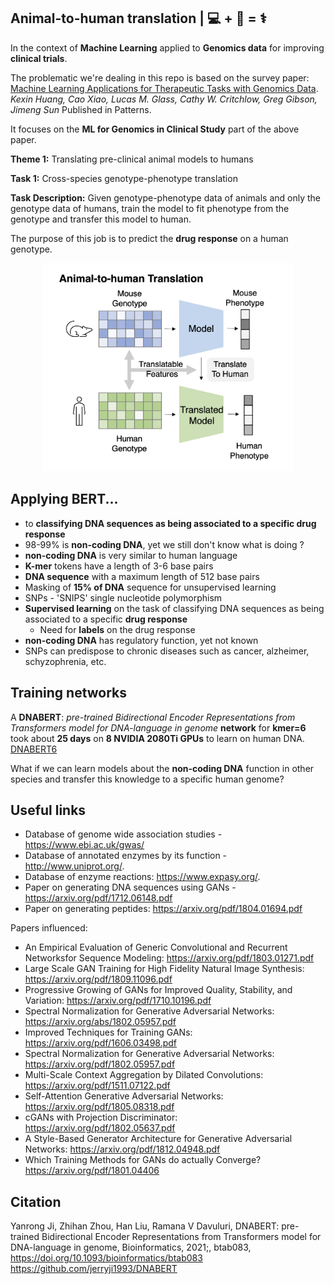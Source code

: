 ## Animal-to-human translation | 💻 + 🐁 = ⚕
In the context of **Machine Learning** applied to **Genomics data** for improving **clinical trials**.

The problematic we're dealing in this repo is based on the survey paper:
[Machine Learning Applications for Therapeutic Tasks with Genomics Data](https://www.cell.com/patterns/pdf/S2666-3899(21)00176-8.pdf).
*Kexin Huang, Cao Xiao, Lucas M. Glass, Cathy W. Critchlow, Greg Gibson, Jimeng Sun* Published in Patterns.

It focuses on the **ML for Genomics in Clinical Study** part of the above paper.

**Theme 1:** Translating pre-clinical animal models to humans

**Task 1:** Cross-species genotype-phenotype translation   

**Task Description:** Given genotype-phenotype data of animals and only the genotype data of humans, train the model to fit phenotype from the genotype and transfer this model to human.

The purpose of this job is to predict the **drug response** on a human genotype.
<p align="center">
<img src="images/animal_to_human_translation.png" width="400px">
</p>

## Applying BERT...
- to **classifying DNA sequences as being associated to a specific drug response**
- 98-99% is **non-coding DNA**, yet we still don't know what is doing ? 
- **non-coding DNA** is very similar to human language
- **K-mer** tokens have a length of 3-6 base pairs
- **DNA sequence** with a maximum length of 512 base pairs
- Masking of **15% of DNA** sequence for unsupervised learning
- SNPs - 'SNIPS' single nucleotide polymorphism
- **Supervised learning** on the task of classifying DNA sequences as being associated to a specific **drug response**
  - Need for **labels** on the drug response
- **non-coding DNA** has regulatory function, yet not known
- SNPs can predispose to chronic diseases such as cancer, alzheimer, schyzophrenia, etc. 


## Training networks
A **DNABERT**: _pre-trained Bidirectional Encoder Representations from Transformers model for DNA-language in genome_ **network** for **kmer=6** took about **25 days** on **8 NVIDIA 2080Ti GPUs** to learn on human DNA.
[DNABERT6](https://drive.google.com/file/d/1BJjqb5Dl2lNMg2warsFQ0-Xvn1xxfFXC/view?usp=sharing)

What if we can learn models about the **non-coding DNA** function in other species and transfer this knowledge to a specific human genome?

## Useful links

- Database of genome wide association studies - https://www.ebi.ac.uk/gwas/
- Database of annotated enzymes by its function - http://www.uniprot.org/. 
- Database of enzyme reactions: https://www.expasy.org/.
- Paper on generating DNA sequences using GANs - https://arxiv.org/pdf/1712.06148.pdf
- Paper on generating peptides: https://arxiv.org/pdf/1804.01694.pdf

Papers influenced:
- An Empirical Evaluation of Generic Convolutional and Recurrent Networksfor Sequence Modeling: https://arxiv.org/pdf/1803.01271.pdf
- Large Scale GAN Training for High Fidelity Natural Image Synthesis: https://arxiv.org/pdf/1809.11096.pdf
- Progressive Growing of GANs for Improved Quality, Stability, and Variation: https://arxiv.org/pdf/1710.10196.pdf
- Spectral Normalization for Generative Adversarial Networks: https://arxiv.org/abs/1802.05957.pdf
- Improved Techniques for Training GANs: https://arxiv.org/pdf/1606.03498.pdf
- Spectral Normalization for Generative Adversarial Networks: https://arxiv.org/pdf/1802.05957.pdf
- Multi-Scale Context Aggregation by Dilated Convolutions: https://arxiv.org/pdf/1511.07122.pdf
- Self-Attention Generative Adversarial Networks: https://arxiv.org/pdf/1805.08318.pdf
- cGANs with Projection Discriminator: https://arxiv.org/pdf/1802.05637.pdf
- A Style-Based Generator Architecture for Generative Adversarial Networks: https://arxiv.org/pdf/1812.04948.pdf
- Which Training Methods for GANs do actually Converge? https://arxiv.org/pdf/1801.04406

## Citation
Yanrong Ji, Zhihan Zhou, Han Liu, Ramana V Davuluri, DNABERT: pre-trained Bidirectional Encoder Representations from Transformers model for DNA-language in genome, Bioinformatics, 2021;, btab083, https://doi.org/10.1093/bioinformatics/btab083
https://github.com/jerryji1993/DNABERT
